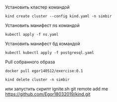 Установить кластер командой
```shell
kind create cluster --config kind.yaml -n simbir
```
Установить манифест ns командой
```shell
kubectl apply -f ns.yaml
```
[//]: # (// todo не сделал ns для бд)
Установить манифест бд командой
```shell
kubectl kubectl apply -f postgresql.yaml
```
Pull собранного образа
```shell
docker pull egor140512/exercise:0.1
```
```shell
kind delete cluster -n simbir
```
или запустить скрипт ignite.sh
git remote add me https://github.com/Egor18032019/kind.git